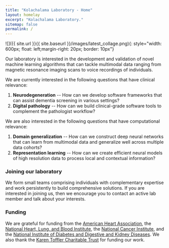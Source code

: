 ```yaml
---
title: "Kolachalama Laboratory - Home"
layout: homelay
excerpt: "Kolachalama Laboratory."
sitemap: false
permalink: /
---
```


![]({{ site.url }}{{ site.baseurl }}/images/latest_collage.png){: style="width: 600px; float: left;margin-right: 20px; border: 10px"}


Our laboratory is interested in the development and validation of novel machine learning algorithms that can tackle multimodal data ranging from magnetic resonance imaging scans to voice recordings of individuals. 

We are currently interested in the following questions that have clinical relevance:

1. **Neurodegeneration** -- How can we develop software frameworks that can assist dementia screening in various settings? 
2. **Digital pathology** -- How can we build clinical-grade software tools to complement the pathologist workflow?

We are also interested in the following questions that have computational relevance:

1. **Domain generalization** -- How can we construct deep neural networks that can learn from multimodal data and generalize well across multiple data cohorts? 
2. **Representation learning** -- How can we create efficient neural models of high resolution data to process local and contextual information?

### Joining our laboratory
We form small teams comprising individuals with complementary expertise and work persistently to build comprehensive solutions. If you are interested in joining us, then we encourage you to contact an active lab member and talk about your interests. 

### Funding
We are grateful for funding from the [American Heart Association](https://www.heart.org), the [National Heart, Lung, and Blood Institute](https://www.nhlbi.nih.gov), the [National Cancer Institute](https://www.cancer.gov), and the [National Institute of Diabetes and Digestive and Kidney Diseases](https://www.niddk.nih.gov). We also thank the [Karen Toffler Charitable Trust](https://tofflertrust.org) for funding our work.




